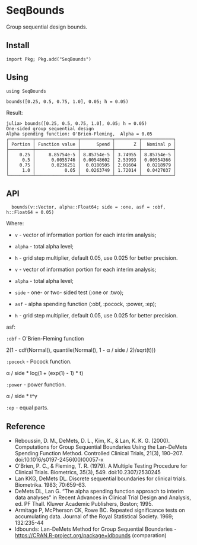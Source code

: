# SeqBounds

Group sequential design bounds.

## Install

```
import Pkg; Pkg.add("SeqBounds")
```

## Using

```
using SeqBounds

bounds([0.25, 0.5, 0.75, 1.0], 0.05; h = 0.05)
```

Result:

```
julia> bounds([0.25, 0.5, 0.75, 1.0], 0.05; h = 0.05)
One-sided group sequential design
Alpha spending function: O'Brien-Fleming,  Alpha = 0.05
┌─────────┬────────────────┬────────────┬─────────┬────────────┐
│ Portion │ Function value │      Spend │       Z │  Nominal p │
├─────────┼────────────────┼────────────┼─────────┼────────────┤
│    0.25 │     8.85754e-5 │ 8.85754e-5 │ 3.74955 │ 8.85754e-5 │
│     0.5 │      0.0055746 │ 0.00548602 │ 2.53993 │ 0.00554366 │
│    0.75 │      0.0236251 │  0.0180505 │ 2.01604 │  0.0218979 │
│     1.0 │           0.05 │  0.0263749 │ 1.72014 │  0.0427037 │
└─────────┴────────────────┴────────────┴─────────┴────────────┘
```

## API
```
  bounds(v::Vector, alpha::Float64; side = :one, asf = :obf, h::Float64 = 0.05)
```

Where:

* `v` - vector of information portion for each interim analysis;
* `alpha` - total alpha level;
* `h` - grid step multiplier, default 0.05, use 0.025 for better precision.

* `v` - vector of information portion for each interim analysis;
* `alpha` - total alpha level;
* `side` - one- or two- sided test (:one or :two);
* `asf` - alpha spending function (:obf, :pocock, :power, :ep);
* `h` - grid step multiplier, default 0.05, use 0.025 for better precision.

asf:

`:obf` - O'Brien-Fleming function

2(1 - cdf(Normal(), quantile(Normal(), 1 - α / side / 2)/sqrt(t)))

`:pocock` - Pocock function.

α / side * log(1 + (exp(1) - 1) * t)

`:power` - power function.

α / side * t^γ

`:ep` - equal parts.

## Reference

* Reboussin, D. M., DeMets, D. L., Kim, K., & Lan, K. K. G. (2000). Computations for Group Sequential Boundaries Using the Lan-DeMets Spending Function Method. Controlled Clinical Trials, 21(3), 190–207. doi:10.1016/s0197-2456(00)00057-x
* O’Brien, P. C., & Fleming, T. R. (1979). A Multiple Testing Procedure for Clinical Trials. Biometrics, 35(3), 549. doi:10.2307/2530245
* Lan KKG, DeMets DL. Discrete sequential boundaries for clinical trials. Biometrika. 1983; 70:659-63.
* DeMets DL, Lan G. “The alpha spending function approach to interim data analyses” in Recent Advances in Clinical Trial Design and Analysis, ed. PF Thall. Kluwer Academic Publishers, Boston; 1995.
* Armitage P, McPherson CK, Rowe BC. Repeated significance tests on accumulating data. Journal of the Royal Statistical Society. 1969; 132:235-44
* ldbounds: Lan-DeMets Method for Group Sequential Boundaries - https://CRAN.R-project.org/package=ldbounds (comparation)
